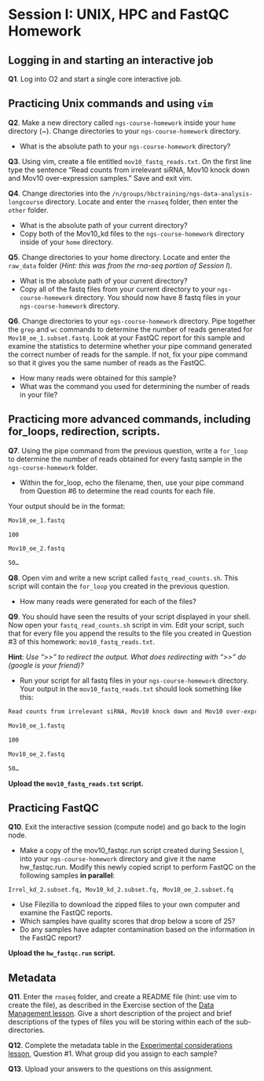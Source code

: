 # Session I: UNIX, HPC and FastQC Homework


## Logging in and starting an interactive job

**Q1**. Log into O2 and start a single core interactive job.


## Practicing Unix commands and using `vim`

**Q2**. Make a new directory called `ngs-course-homework` inside your `home` directory (~). Change directories to your `ngs-course-homework` directory.

* What is the absolute path to your `ngs-course-homework` directory?
 
 
**Q3**. Using vim, create a file entitled `mov10_fastq_reads.txt`.  On the first line type the sentence “Read counts from irrelevant siRNA, Mov10 knock down and Mov10 over-expression samples.” Save and exit vim.


**Q4**. Change directories into the `/n/groups/hbctraining/ngs-data-analysis-longcourse` directory. Locate and enter the `rnaseq` folder, then enter the `other` folder.

* What is the absolute path of your current directory?
* Copy both of the Mov10_kd files to the `ngs-course-homework` directory inside of your `home` directory. 
 

**Q5**. Change directories to your home directory. Locate and enter the `raw_data` folder (*Hint: this was from the rna-seq portion of Session I*).

* What is the absolute path of your current directory?
* Copy all of the fastq files from your current directory to your `ngs-course-homework` directory. You should now have 8 fastq files in your `ngs-course-homework` directory. 

**Q6**. Change directories to your `ngs-course-homework` directory. Pipe together the `grep` and `wc` commands to determine the number of reads generated for `Mov10_oe_1.subset.fastq`.  Look at your FastQC report for this sample and examine the statistics to determine whether your pipe command generated the correct number of reads for the sample. If not, fix your pipe command so that it gives you the same number of reads as the FastQC.

* How many reads were obtained for this sample?
* What was the command you used for determining the number of reads in your file?


## Practicing more advanced commands, including for_loops, redirection, scripts.

**Q7**. Using the pipe command from the previous question, write a `for_loop` to determine the number of reads obtained for every fastq sample in the `ngs-course-homework` folder.

* Within the for_loop, echo the filename, then, use your pipe command from Question #6 to determine the read counts for each file.

Your output should be in the format:

```bash
Mov10_oe_1.fastq

100

Mov10_oe_2.fastq

50…

```

**Q8**. Open vim and write a new script called `fastq_read_counts.sh`. This script will contain the `for_loop` you created in the previous question.

 * How many reads were generated for each of the files?
 

**Q9**. You should have seen the results of your script displayed in your shell. Now open your `fastq_read_counts.sh` script in vim. Edit your script, such that for every file you append the results to the file you created in Question #3 of this homework: `mov10_fastq_reads.txt`.

**Hint**: *Use “>>” to redirect the output. What does redirecting with “>>” do (google is your friend)?*

* Run your script for all fastq files in your `ngs-course-homework` directory. Your output in the `mov10_fastq_reads.txt` should look something like this:

```bash
Read counts from irrelevant siRNA, Mov10 knock down and Mov10 over-expression samples.

Mov10_oe_1.fastq

100

Mov10_oe_2.fastq

50…
```

**Upload the `mov10_fastq_reads.txt` script.**

## Practicing FastQC

**Q10**. Exit the interactive session (compute node) and go back to the login node.

* Make a copy of the mov10_fastqc.run script created during Session I, into your `ngs-course-homework` directory and give it the name hw_fastqc.run. Modify this newly copied script to perform FastQC on the following samples **in parallel**:

`Irrel_kd_2.subset.fq, Mov10_kd_2.subset.fq, Mov10_oe_2.subset.fq`

* Use Filezilla to download the zipped files to your own computer and examine the FastQC reports.
* Which samples have quality scores that drop below a score of 25?
* Do any samples have adapter contamination based on the information in the FastQC report?

**Upload the `hw_fastqc.run` script.**

## Metadata

**Q11**. Enter the `rnaseq` folder, and create a README file (hint: use vim to create the file), as described in the Exercise section of the [Data Management lesson](https://hbctraining.github.io/Intro-to-rnaseq-hpc-salmon/lessons/01_data_organization.html). Give a short description of the project and brief descriptions of the types of files you will be storing within each of the sub-directories.

**Q12**. Complete the metadata table in the [Experimental considerations lesson](https://hbctraining.github.io/Intro-to-rnaseq-hpc-salmon/lessons/experimental_planning_considerations.html), Question #1. What group did you assign to each sample?

**Q13**. Upload your answers to the questions on this assignment.
